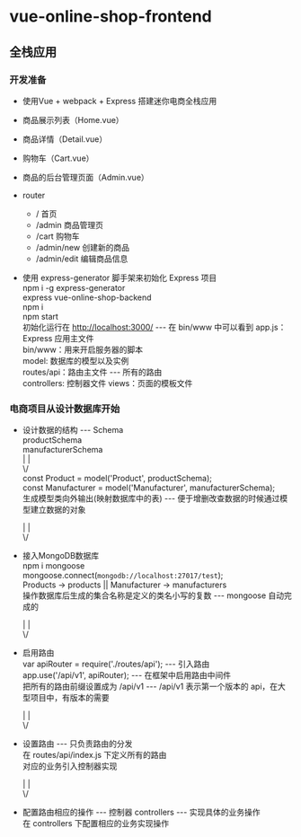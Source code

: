 # vue-online-shop-frontend  

## 全栈应用  

### 开发准备

- 使用Vue + webpack + Express 搭建迷你电商全栈应用  

- 商品展示列表（Home.vue）  
- 商品详情（Detail.vue）  
- 购物车（Cart.vue）  
- 商品的后台管理页面（Admin.vue）  

- router  
  - / 首页  
  - /admin 商品管理页  
  - /cart 购物车  
  - /admin/new 创建新的商品  
  - /admin/edit 编辑商品信息  

- 使用 express-generator 脚手架来初始化 Express 项目  
  npm i -g express-generator  
  express vue-online-shop-backend  
  npm i  
  npm start  
  初始化运行在 <http://localhost:3000/> --- 在 bin/www 中可以看到
  app.js：Express 应用主文件  
  bin/www：用来开启服务器的脚本  
  model: 数据库的模型以及实例  
  routes/api：路由主文件 --- 所有的路由  
  controllers: 控制器文件
  views：页面的模板文件  

### 电商项目从设计数据库开始  

- 设计数据的结构 --- Schema  
  productSchema  
  manufacturerSchema  
  | |  
  \\/  
  const Product = model('Product', productSchema);  
  const Manufacturer = model('Manufacturer', manufacturerSchema);  
  生成模型类向外输出(映射数据库中的表) --- 便于增删改查数据的时候通过模型建立数据的对象  
  
  | |  
  \\/  

- 接入MongoDB数据库  
  npm i mongoose  
  mongoose.connect(`mongodb://localhost:27017/test`);  
  Products -> products  ||  Manufacturer -> manufacturers  
  操作数据库后生成的集合名称是定义的类名小写的复数 --- mongoose 自动完成的  

  | |  
  \\/  

- 启用路由  
  var apiRouter = require('./routes/api'); --- 引入路由  
  app.use('/api/v1', apiRouter); --- 在框架中启用路由中间件  
  把所有的路由前缀设置成为 /api/v1 --- /api/v1 表示第一个版本的 api，在大型项目中，有版本的需要  

  | |  
  \\/  

- 设置路由 --- 只负责路由的分发  
  在 routes/api/index.js 下定义所有的路由  
  对应的业务引入控制器实现  

  | |  
  \\/  

- 配置路由相应的操作 --- 控制器 controllers --- 实现具体的业务操作  
  在 controllers 下配置相应的业务实现操作  
